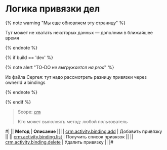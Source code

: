 # Логика привязки дел

{% note warning "Мы еще обновляем эту страницу" %}

Тут может не хватать некоторых данных — дополним в ближайшее время

{% endnote %}

{% if build == 'dev' %}

{% note alert "TO-DO _не выгружается на prod_" %}

Из файла Сергея:
тут надо рассмотреть разницу привязки через ownerId и bindings

{% endnote %}

{% endif %}

> Scope: [`crm`](../../../../scopes/permissions.md)
>
> Кто может выполнять метод: любой пользователь

#|
|| **Метод** | **Описание** ||
|| [crm.activity.binding.add](./crm-activity-binding-list.md) | Добавить привязку ||
|| [crm.activity.binding.list](./crm-activity-binding-list.md) | Получить список привязок ||
|| [crm.activity.binding.delete](./crm-activity-binding-delete.md) | Удалить привязку ||
|#